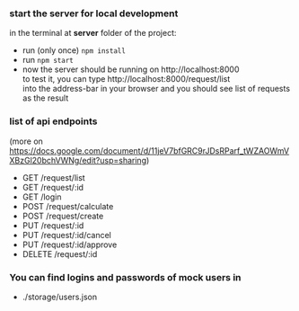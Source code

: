 ### start the server for local development
in the terminal at **server** folder of the project:
* run (only once) ```npm install```
* run ```npm start```
* now the server should be running on http://localhost:8000 <br />
  to test it, you can type http://localhost:8000/request/list <br />
   into the address-bar in your browser and you should see list of requests as the result

### list of api endpoints 
(more on https://docs.google.com/document/d/11jeV7bfGRC9rJDsRParf_tWZAOWmVXBzGl20bchVWNg/edit?usp=sharing)
* GET /request/list
* GET /request/:id
* GET /login
* POST /request/calculate
* POST /request/create
* PUT /request/:id
* PUT /request/:id/cancel
* PUT /request/:id/approve
* DELETE /request/:id

### You can find logins and passwords of mock users in
* ./storage/users.json